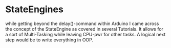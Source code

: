 # StateEngines
while getting beyond the delay()-command within Arduino I came across the concept of the StateEngine 
as covered in several Tutorials. It allows for a sort of Multi-Tasking while leaving CPU-pwr for other
tasks. A logical next step would be to write everything in OOP.
